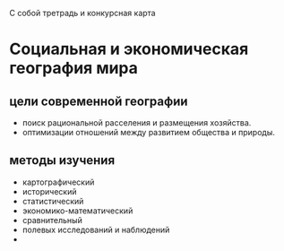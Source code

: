 
С собой третрадь и конкурсная карта

# Социальная и экономическая география мира 

## цели современной географии 
- поиск рациональной расселения и размещения хозяйства.
- оптимизации отношений между развитием общества и природы.
##  методы изучения 
- картографический
- исторический
- статистический
- экономико-математический
- сравнительный
- полевых исследований и наблюдений
- 
